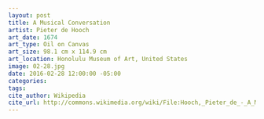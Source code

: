 ```yaml
---
layout: post
title: A Musical Conversation
artist: Pieter de Hooch
art_date: 1674
art_type: Oil on Canvas
art_size: 98.1 cm x 114.9 cm
art_location: Honolulu Museum of Art, United States
image: 02-28.jpg
date: 2016-02-28 12:00:00 -05:00
categories:
tags:
cite_author: Wikipedia
cite_url: http://commons.wikimedia.org/wiki/File:Hooch,_Pieter_de_-_A_Musical_Conversation,_1674.jpg
---
```

